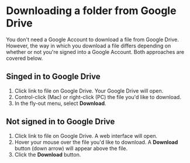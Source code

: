 # Downloading a folder from Google Drive

You don't need a Google Account to download a file from Google Drive. However, the way in which you download a file differs depending on whether or not you're signed into a Google Account. Both approaches are covered below.

## Singed in to Google Drive

1. Click link to file on Google Drive. Your Google Drive will open.
2. Control-click \(Mac\) or right-click \(PC\) the file you'd like to download. 
3. In the fly-out menu, select **Download**.

## Not signed in to Google Drive

1. Click link to file on Google Drive. A web interface will open.
2. Hover your mouse over the file you'd like to download. A **Download** button \(down arrow\) will appear above the file.
3. Click the **Download** button. 



